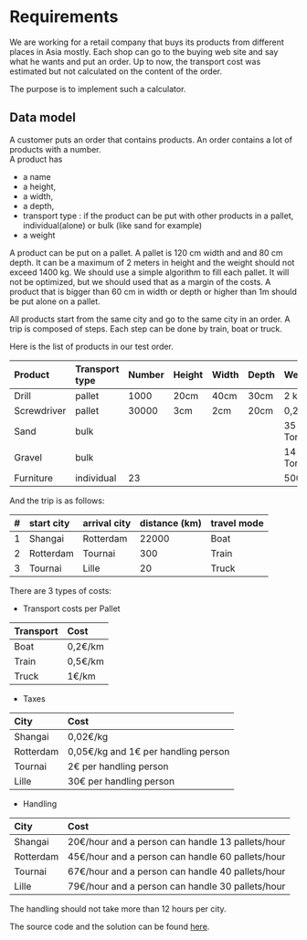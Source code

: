 # Requirements

We are working for a retail company that buys its products from different places in Asia mostly.  Each shop can go to the buying web site and say what he wants and put an order.  Up to now, the transport cost was estimated but not calculated on the content of the order.   

The purpose is to implement such a calculator.

## Data model

A customer puts an order that contains products. An order contains a lot of products with a number.  
A product has

* a name
* a height, 
* a width, 
* a depth, 
* transport type : if the product can be put with other products in a pallet, individual\(alone\) or bulk  \(like sand for example\)
* a weight

A product can be put on a pallet. A pallet is 120 cm width and and 80 cm depth. It can be a maximum of 2 meters in height and the weight should not exceed 1400 kg. We should use a simple algorithm to fill each pallet. It will not be optimized, but we should used that as a margin of the costs.  A product that is bigger than 60 cm in width or depth or higher than 1m should be put alone on a pallet.

All products start from the same city and go to the same city in an order. A trip is composed of steps. Each step can be done by train, boat or truck.

Here is the list of products in our test order.

| Product | Transport type | Number | Height | Width | Depth | Weight |
| :--- | :--- | :--- | :--- | :--- | :--- | :--- |
| Drill | pallet | 1000 | 20cm | 40cm | 30cm | 2 kg |
| Screwdriver | pallet | 30000 | 3cm | 2cm | 20cm | 0,2 kg |
| Sand | bulk |  |  |  |  | 35 Tons |
| Gravel | bulk |  |  |  |  | 14 Tons |
| Furniture | individual | 23 |  |  |  | 500 kg |

And the trip is as follows:

| \# | start city | arrival city | distance \(km\) | travel mode |
| :--- | :--- | :--- | :--- | :--- |
| 1 | Shangai | Rotterdam | 22000 | Boat |
| 2 | Rotterdam | Tournai | 300 | Train |
| 3 | Tournai | Lille | 20 | Truck |

There are 3 types of costs:

* Transport costs per Pallet

| Transport | Cost |
| :--- | :--- |
| Boat | 0,2€\/km |
| Train | 0,5€\/km |
| Truck | 1€\/km |

* Taxes

| City | Cost |
| :--- | :--- |
| Shangai | 0,02€\/kg |
| Rotterdam | 0,05€\/kg and 1€ per handling person |
| Tournai | 2€ per handling person |
| Lille | 30€ per handling person |

* Handling

| City | Cost |
| :--- | :--- |
| Shangai | 20€\/hour and a person can handle 13 pallets\/hour |
| Rotterdam | 45€\/hour and a person can handle 60 pallets\/hour |
| Tournai | 67€\/hour and a person can handle 40 pallets\/hour |
| Lille | 79€\/hour and a person can handle 30 pallets\/hour |

The handling should not take more than 12 hours per city.

The source code and the solution can be found [here](https://github.com/nheron/droolscourse/tree/master/cost-calculation).

